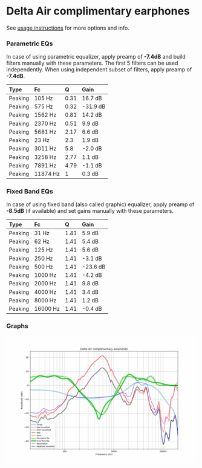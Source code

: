 # Delta Air complimentary earphones
See [usage instructions](https://github.com/jaakkopasanen/AutoEq#usage) for more options and info.

### Parametric EQs
In case of using parametric equalizer, apply preamp of **-7.4dB** and build filters manually
with these parameters. The first 5 filters can be used independently.
When using independent subset of filters, apply preamp of **-7.4dB**.

| Type    | Fc       |    Q | Gain     |
|:--------|:---------|:-----|:---------|
| Peaking | 105 Hz   | 0.31 | 16.7 dB  |
| Peaking | 575 Hz   | 0.32 | -31.9 dB |
| Peaking | 1562 Hz  | 0.81 | 14.2 dB  |
| Peaking | 2370 Hz  | 0.51 | 9.9 dB   |
| Peaking | 5681 Hz  | 2.17 | 6.6 dB   |
| Peaking | 23 Hz    | 2.3  | 1.9 dB   |
| Peaking | 3011 Hz  | 5.8  | -2.0 dB  |
| Peaking | 3258 Hz  | 2.77 | 1.1 dB   |
| Peaking | 7891 Hz  | 4.79 | -1.1 dB  |
| Peaking | 11874 Hz | 1    | 0.3 dB   |

### Fixed Band EQs
In case of using fixed band (also called graphic) equalizer, apply preamp of **-8.5dB**
(if available) and set gains manually with these parameters.

| Type    | Fc       |    Q | Gain     |
|:--------|:---------|:-----|:---------|
| Peaking | 31 Hz    | 1.41 | 5.9 dB   |
| Peaking | 62 Hz    | 1.41 | 5.4 dB   |
| Peaking | 125 Hz   | 1.41 | 5.6 dB   |
| Peaking | 250 Hz   | 1.41 | -3.1 dB  |
| Peaking | 500 Hz   | 1.41 | -23.6 dB |
| Peaking | 1000 Hz  | 1.41 | -4.2 dB  |
| Peaking | 2000 Hz  | 1.41 | 9.8 dB   |
| Peaking | 4000 Hz  | 1.41 | 3.4 dB   |
| Peaking | 8000 Hz  | 1.41 | 1.2 dB   |
| Peaking | 16000 Hz | 1.41 | -0.4 dB  |

### Graphs
![](./Delta%20Air%20complimentary%20earphones.png)